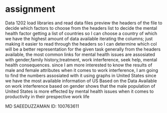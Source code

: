 # assignment
Data 1202
load libraries and read data files
preview the headers of the file to decide which factors to choose from the headers list to decide the mental health factor
getting a list of countries so I can choose a country of which we have the highest amount of data available
iterating the columns; just making it easier to read through the headers so I can determine which col will be a better representation for the given task
generally from the headers available, the most common links for mental health issues are assosiated with gender,family history,treatment, work interference, seek help, mental health consequences.  since I am more interested to know the results of male and female attributes when it comes to work interference, I am going to find the numbers assosiated with it using graphs in United States since we have the most available information of US
Based on the Data Available on work interference based on gender shows that the male population of  United States is more effected by mental health issues when it comes to productivity in their prespective work life

MD SAEEDUZZAMAN
ID: 100763611
